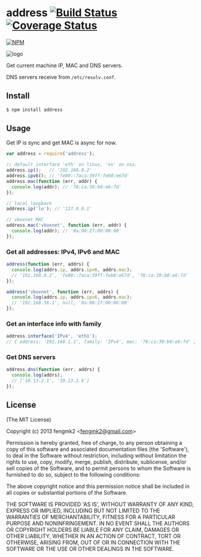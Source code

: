 address [![Build Status](https://secure.travis-ci.org/fengmk2/address.png)](http://travis-ci.org/fengmk2/address) [![Coverage Status](https://coveralls.io/repos/fengmk2/address/badge.png)](https://coveralls.io/r/fengmk2/address)
=======

[![NPM](https://nodei.co/npm/address.png?downloads=true&stars=true)](https://nodei.co/npm/address/)

![logo](https://raw.github.com/fengmk2/address/master/logo.png)

Get current machine IP, MAC and DNS servers.

DNS servers receive from `/etc/resolv.conf`.

## Install

```bash
$ npm install address
```

## Usage

Get IP is sync and get MAC is async for now.

```js
var address = require('address');

// default interface 'eth' on linux, 'en' on osx.
address.ip();   // '192.168.0.2'
address.ipv6(); // 'fe80::7aca:39ff:feb0:e67d'
address.mac(function (err, addr) {
  console.log(addr); // '78:ca:39:b0:e6:7d'
});

// local loopback
address.ip('lo'); // '127.0.0.1'

// vboxnet MAC
address.mac('vboxnet', function (err, addr) {
  console.log(addr); // '0a:00:27:00:00:00'
});
```

### Get all addresses: IPv4, IPv6 and MAC

```js
address(function (err, addrs) {
  console.log(addrs.ip, addrs.ipv6, addrs.mac);
  // '192.168.0.2', 'fe80::7aca:39ff:feb0:e67d', '78:ca:39:b0:e6:7d'
});

address('vboxnet', function (err, addrs) {
  console.log(addrs.ip, addrs.ipv6, addrs.mac);
  // '192.168.56.1', null, '0a:00:27:00:00:00'
});
```

### Get an interface info with family

```js
address.interface('IPv4', 'eth1');
// { address: '192.168.1.1', family: 'IPv4', mac: '78:ca:39:b0:e6:7d' }
```

### Get DNS servers

```js
address.dns(function (err, addrs) {
  console.log(addrs);
  // ['10.13.2.1', '10.13.2.6']
});
```

## License

(The MIT License)

Copyright (c) 2013 fengmk2 &lt;fengmk2@gmail.com&gt;

Permission is hereby granted, free of charge, to any person obtaining
a copy of this software and associated documentation files (the
'Software'), to deal in the Software without restriction, including
without limitation the rights to use, copy, modify, merge, publish,
distribute, sublicense, and/or sell copies of the Software, and to
permit persons to whom the Software is furnished to do so, subject to
the following conditions:

The above copyright notice and this permission notice shall be
included in all copies or substantial portions of the Software.

THE SOFTWARE IS PROVIDED 'AS IS', WITHOUT WARRANTY OF ANY KIND,
EXPRESS OR IMPLIED, INCLUDING BUT NOT LIMITED TO THE WARRANTIES OF
MERCHANTABILITY, FITNESS FOR A PARTICULAR PURPOSE AND NONINFRINGEMENT.
IN NO EVENT SHALL THE AUTHORS OR COPYRIGHT HOLDERS BE LIABLE FOR ANY
CLAIM, DAMAGES OR OTHER LIABILITY, WHETHER IN AN ACTION OF CONTRACT,
TORT OR OTHERWISE, ARISING FROM, OUT OF OR IN CONNECTION WITH THE
SOFTWARE OR THE USE OR OTHER DEALINGS IN THE SOFTWARE.
